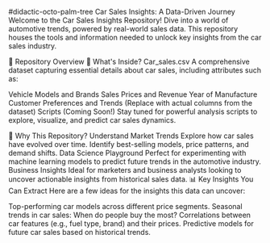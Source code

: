 #didactic-octo-palm-tree
Car Sales Insights: A Data-Driven Journey Welcome to the Car Sales Insights Repository! Dive into a world of automotive trends, powered by real-world sales data. This repository houses the tools and information needed to unlock key insights from the car sales industry.

📂 Repository Overview 🔑 What's Inside? Car_sales.csv A comprehensive dataset capturing essential details about car sales, including attributes such as:

Vehicle Models and Brands Sales Prices and Revenue Year of Manufacture Customer Preferences and Trends (Replace with actual columns from the dataset) Scripts (Coming Soon!) Stay tuned for powerful analysis scripts to explore, visualize, and predict car sales dynamics.

🚀 Why This Repository? Understand Market Trends Explore how car sales have evolved over time. Identify best-selling models, price patterns, and demand shifts. Data Science Playground Perfect for experimenting with machine learning models to predict future trends in the automotive industry. Business Insights Ideal for marketers and business analysts looking to uncover actionable insights from historical sales data. 📊 Key Insights You Can Extract Here are a few ideas for the insights this data can uncover:

Top-performing car models across different price segments. Seasonal trends in car sales: When do people buy the most? Correlations between car features (e.g., fuel type, brand) and their prices. Predictive models for future car sales based on historical trends.

